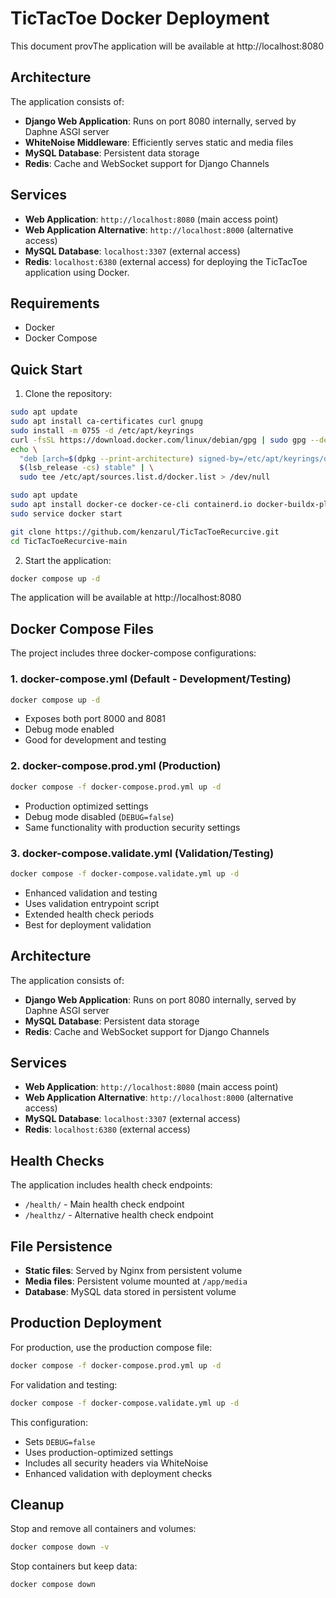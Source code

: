# TicTacToe Docker Deployment

This document provThe application will be available at http://localhost:8080

## Architecture

The application consists of:

- **Django Web Application**: Runs on port 8080 internally, served by Daphne ASGI server
- **WhiteNoise Middleware**: Efficiently serves static and media files  
- **MySQL Database**: Persistent data storage  
- **Redis**: Cache and WebSocket support for Django Channels

## Services

- **Web Application**: `http://localhost:8080` (main access point)
- **Web Application Alternative**: `http://localhost:8000` (alternative access)
- **MySQL Database**: `localhost:3307` (external access)
- **Redis**: `localhost:6380` (external access) for deploying the TicTacToe application using Docker.

## Requirements

- Docker
- Docker Compose

## Quick Start

1. Clone the repository:
```bash
sudo apt update
sudo apt install ca-certificates curl gnupg
sudo install -m 0755 -d /etc/apt/keyrings
curl -fsSL https://download.docker.com/linux/debian/gpg | sudo gpg --dearmor -o /etc/apt/keyrings/docker.gpg
echo \
  "deb [arch=$(dpkg --print-architecture) signed-by=/etc/apt/keyrings/docker.gpg] https://download.docker.com/linux/debian \
  $(lsb_release -cs) stable" | \
  sudo tee /etc/apt/sources.list.d/docker.list > /dev/null

sudo apt update
sudo apt install docker-ce docker-ce-cli containerd.io docker-buildx-plugin docker-compose-plugin
sudo service docker start

git clone https://github.com/kenzarul/TicTacToeRecurcive.git
cd TicTacToeRecurcive-main
```

2. Start the application:
```bash
docker compose up -d
```

The application will be available at http://localhost:8080

## Docker Compose Files

The project includes three docker-compose configurations:

### 1. **docker-compose.yml** (Default - Development/Testing)
```bash
docker compose up -d
```
- Exposes both port 8000 and 8081
- Debug mode enabled
- Good for development and testing

### 2. **docker-compose.prod.yml** (Production)
```bash
docker compose -f docker-compose.prod.yml up -d
```
- Production optimized settings
- Debug mode disabled (`DEBUG=false`)
- Same functionality with production security settings

### 3. **docker-compose.validate.yml** (Validation/Testing)
```bash
docker compose -f docker-compose.validate.yml up -d
```
- Enhanced validation and testing
- Uses validation entrypoint script
- Extended health check periods
- Best for deployment validation

## Architecture

The application consists of:

- **Django Web Application**: Runs on port 8080 internally, served by Daphne ASGI server
- **MySQL Database**: Persistent data storage  
- **Redis**: Cache and WebSocket support for Django Channels

## Services

- **Web Application**: `http://localhost:8080` (main access point)
- **Web Application Alternative**: `http://localhost:8000` (alternative access)
- **MySQL Database**: `localhost:3307` (external access)
- **Redis**: `localhost:6380` (external access)

## Health Checks

The application includes health check endpoints:
- `/health/` - Main health check endpoint
- `/healthz/` - Alternative health check endpoint

## File Persistence

- **Static files**: Served by Nginx from persistent volume
- **Media files**: Persistent volume mounted at `/app/media`
- **Database**: MySQL data stored in persistent volume

## Production Deployment

For production, use the production compose file:

```bash
docker compose -f docker-compose.prod.yml up -d
```

For validation and testing:

```bash
docker compose -f docker-compose.validate.yml up -d
```

This configuration:
- Sets `DEBUG=false`
- Uses production-optimized settings
- Includes all security headers via WhiteNoise
- Enhanced validation with deployment checks


## Cleanup

Stop and remove all containers and volumes:
```bash
docker compose down -v
```

Stop containers but keep data:
```bash
docker compose down
```
